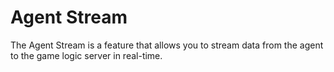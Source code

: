 # Agent Stream

The Agent Stream is a feature that allows you to stream data from the agent to the game logic server in real-time. 
